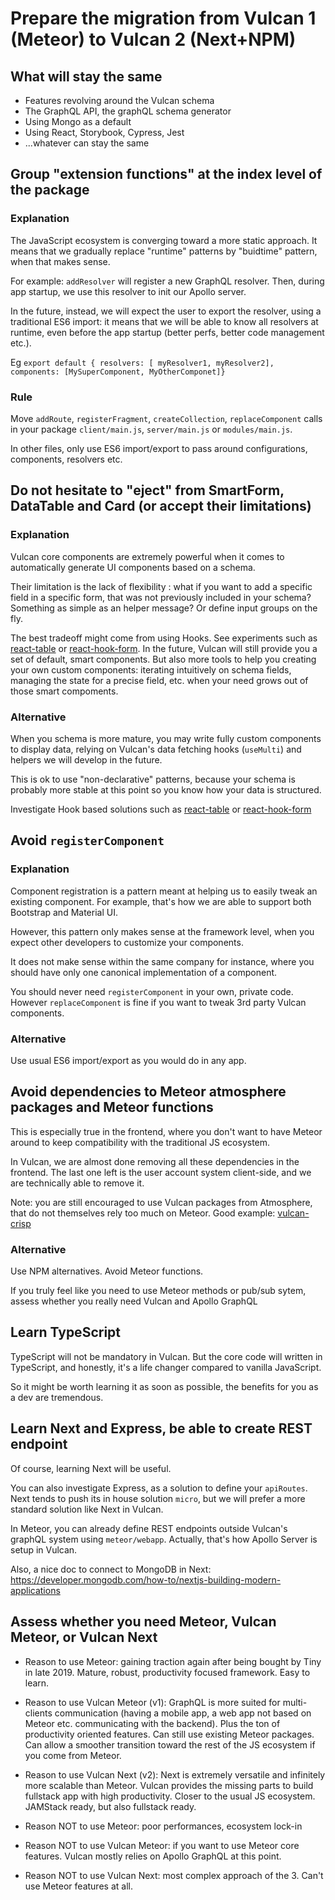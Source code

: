 # Prepare the migration from Vulcan 1 (Meteor) to Vulcan 2 (Next+NPM)

## What will stay the same

- Features revolving around the Vulcan schema
- The GraphQL API, the graphQL schema generator
- Using Mongo as a default
- Using React, Storybook, Cypress, Jest
- ...whatever can stay the same

## Group "extension functions" at the index level of the package

### Explanation

The JavaScript ecosystem is converging toward a more static approach. It means that we gradually replace "runtime" patterns by "buidtime" pattern, when that makes sense.

For example: `addResolver` will register a new GraphQL resolver. Then, during app startup, we use this resolver to init our Apollo server.

In the future, instead, we will expect the user to export the resolver, using a traditional ES6 import: it means that we will be able to know all resolvers at runtime, even before the app startup (better perfs, better code management etc.).

Eg `export default { resolvers: [ myResolver1, myResolver2], components: [MySuperComponent, MyOtherComponet]}`

### Rule

Move `addRoute`, `registerFragment`, `createCollection`, `replaceComponent` calls in your package `client/main.js`, `server/main.js` or `modules/main.js`.

In other files, only use ES6 import/export to pass around configurations, components, resolvers etc.

## Do not hesitate to "eject" from SmartForm, DataTable and Card (or accept their limitations)

### Explanation

Vulcan core components are extremely powerful when it comes to automatically generate UI components based on a schema.

Their limitation is the lack of flexibility : what if you want to add a specific field in a specific form, that was not previously included in your schema? Something as simple as an helper message? Or define input groups on the fly.

The best tradeoff might come from using Hooks. See experiments such as [react-table](https://github.com/tannerlinsley/react-table) or [react-hook-form](https://react-hook-form.com/). In the future, Vulcan will still provide you a set of default, smart components. But also more tools to help you creating your own custom components: iterating intuitively on schema fields, managing the state for a precise field, etc. when your need grows out of those smart compoments.

### Alternative

When you schema is more mature, you may write fully custom components to display data, relying on Vulcan's data fetching hooks (`useMulti`) and helpers we will develop in the future.

This is ok to use "non-declarative" patterns, because your schema is probably more stable at this point so you know how your data is structured.

Investigate Hook based solutions such as [react-table](https://github.com/tannerlinsley/react-table) or [react-hook-form](https://react-hook-form.com/)

## Avoid `registerComponent`

### Explanation

Component registration is a pattern meant at helping us to easily tweak an existing component. For example, that's how we are able to support both Bootstrap and Material UI.

However, this pattern only makes sense at the framework level, when you expect other developers to customize your components.

It does not make sense within the same company for instance, where you should have only one canonical implementation of a component.

You should never need `registerComponent` in your own, private code. However `replaceComponent` is fine if you want to tweak 3rd party Vulcan components.

### Alternative

Use usual ES6 import/export as you would do in any app.

## Avoid dependencies to Meteor atmosphere packages and Meteor functions

This is especially true in the frontend, where you don't want to have Meteor around to keep compatibility with the traditional JS ecosystem.

In Vulcan, we are almost done removing all these dependencies in the frontend. The last one left is the user account system client-side, and we are technically able to remove it.

Note: you are still encouraged to use Vulcan packages from Atmosphere, that do not themselves rely too much on Meteor. Good example: [vulcan-crisp](https://github.com/Apollinaire/vulcan-crisp)

### Alternative

Use NPM alternatives. Avoid Meteor functions.

If you truly feel like you need to use Meteor methods or pub/sub sytem, assess whether you really need Vulcan and Apollo GraphQL

## Learn TypeScript

TypeScript will not be mandatory in Vulcan. But the core code will written in TypeScript, and honestly, it's a life changer compared to vanilla JavaScript.

So it might be worth learning it as soon as possible, the benefits for you as a dev are tremendous.

## Learn Next and Express, be able to create REST endpoint

Of course, learning Next will be useful.

You can also investigate Express, as a solution to define your `apiRoutes`. Next tends to push its in house solution `micro`, but we will prefer a more standard solution like Next in Vulcan.

In Meteor, you can already define REST endpoints outside Vulcan's graphQL system using `meteor/webapp`. Actually, that's how Apollo Server is setup in Vulcan.

Also, a nice doc to connect to MongoDB in Next:
https://developer.mongodb.com/how-to/nextjs-building-modern-applications

## Assess whether you need Meteor, Vulcan Meteor, or Vulcan Next

- Reason to use Meteor: gaining traction again after being bought by Tiny in late 2019. Mature, robust, productivity focused framework. Easy to learn.
- Reason to use Vulcan Meteor (v1): GraphQL is more suited for multi-clients communication (having a mobile app, a web app not based on Meteor etc. communicating with the backend). Plus the ton of productivity oriented features. Can still use existing Meteor packages. Can allow a smoother transition toward the rest of the JS ecosystem if you come from Meteor.
- Reason to use Vulcan Next (v2): Next is extremely versatile and infinitely more scalable than Meteor. Vulcan provides the missing parts to build fullstack app with high productivity. Closer to the usual JS ecosystem. JAMStack ready, but also fullstack ready.

- Reason NOT to use Meteor: poor performances, ecosystem lock-in
- Reason NOT to use Vulcan Meteor: if you want to use Meteor core features. Vulcan mostly relies on Apollo GraphQL at this point.
- Reason NOT to use Vulcan Next: most complex approach of the 3. Can't use Meteor features at all.
